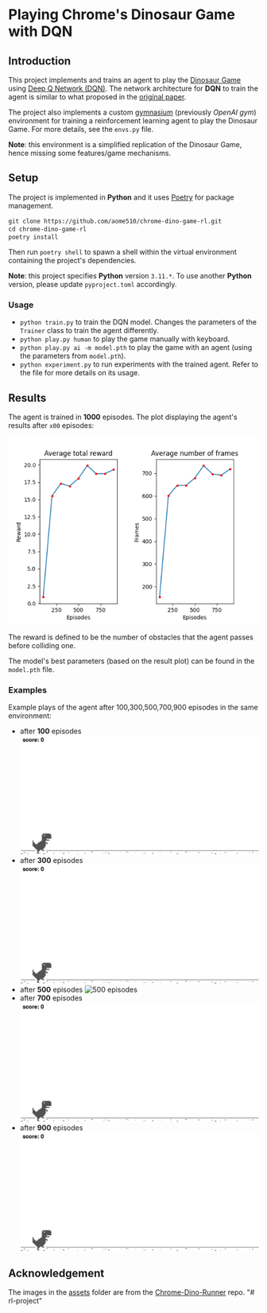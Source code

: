 # Playing Chrome's Dinosaur Game with DQN

## Introduction

This project implements and trains an agent to play the [Dinosaur Game](https://en.wikipedia.org/wiki/Dinosaur_Game) using [Deep Q Network (DQN)](https://en.wikipedia.org/wiki/Q-learning#Deep_Q-learning). The network architecture for **DQN** to train the agent is similar to what proposed in the [original paper](https://www.deepmind.com/publications/playing-atari-with-deep-reinforcement-learning).

The project also implements a custom [gymnasium](https://gymnasium.farama.org) (previously _OpenAI gym_) environment for training a reinforcement learning agent to play the Dinosaur Game. For more details, see the `envs.py` file.

**Note**: this environment is a simplified replication of the Dinosaur Game, hence missing some features/game mechanisms.

## Setup

The project is implemented in **Python** and it uses [Poetry](https://github.com/python-poetry/poetry) for package management.

```shell
git clone https://github.com/aome510/chrome-dino-game-rl.git
cd chrome-dino-game-rl
poetry install
```

Then run `poetry shell` to spawn a shell within the virtual environment containing the project's dependencies.

**Note**: this project specifies **Python** version `3.11.*`. To use another **Python** version, please update `pyproject.toml` accordingly.

### Usage

- `python train.py` to train the DQN model. Changes the parameters of the `Trainer` class to train the agent differently.
- `python play.py human` to play the game manually with keyboard.
- `python play.py ai -m model.pth` to play the game with an agent (using the parameters from `model.pth`).
- `python experiment.py` to run experiments with the trained agent. Refer to the file for more details on its usage.

## Results

The agent is trained in **1000** episodes. The plot displaying the agent's results after `x00` episodes:

![plot](./experiments/plot.png)

The reward is defined to be the number of obstacles that the agent passes before colliding one.

The model's best parameters (based on the result plot) can be found in the `model.pth` file.

### Examples

Example plays of the agent after 100,300,500,700,900 episodes in the same environment:

- after **100** episodes
  ![100 episodes](./experiments/model-100.gif)
- after **300** episodes
  ![300 episodes](./experiments/model-300.gif)
- after **500** episodes
  ![500 episodes](./experiments/model-500.gif)
- after **700** episodes
  ![700 episodes](./experiments/model-700.gif)
- after **900** episodes
  ![900 episodes](./experiments/model-900.gif)

## Acknowledgement

The images in the [assets](./assets/) folder are from the [Chrome-Dino-Runner](https://github.com/dhhruv/Chrome-Dino-Runner/tree/master/assets) repo.
"# rl-project" 
